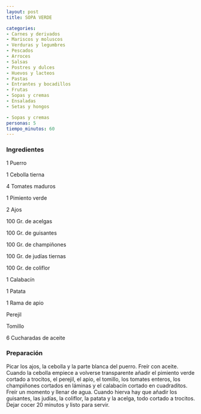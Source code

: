 ```yaml
---
layout: post
title: SOPA VERDE

categories:
- Carnes y derivados
- Mariscos y moluscos
- Verduras y legumbres
- Pescados
- Arroces
- Salsas
- Postres y dulces
- Huevos y lacteos
- Pastas
- Entrantes y bocadillos
- Frutas
- Sopas y cremas
- Ensaladas
- Setas y hongos

- Sopas y cremas
personas: 5 
tiempo_minutos: 60 
---
```

<h3>Ingredientes</h3>
1 Puerro

1 Cebolla tierna

4 Tomates maduros

1 Pimiento verde

2 Ajos

100 Gr. de acelgas

100 Gr. de guisantes

100 Gr. de champiñones

100 Gr. de judías tiernas

100 Gr. de coliflor

1 Calabacín

1 Patata

1 Rama de apio

Perejil

Tomillo

6 Cucharadas de aceite

<h3>Preparación</h3>
Picar los ajos, la cebolla y la parte blanca del puerro. Freír con aceite. Cuando la cebolla empiece a volverse transparente añadir el pimiento verde cortado a trocitos, el perejil, el apio, el tomillo, los tomates enteros, los champiñones cortados en láminas y el calabacín cortado en cuadraditos. Freír un momento y llenar de agua. Cuando hierva hay que añadir los guisantes, las judías, la coliflor, la patata y la acelga, todo cortado a trocitos. Dejar cocer 20 minutos y listo para servir.

